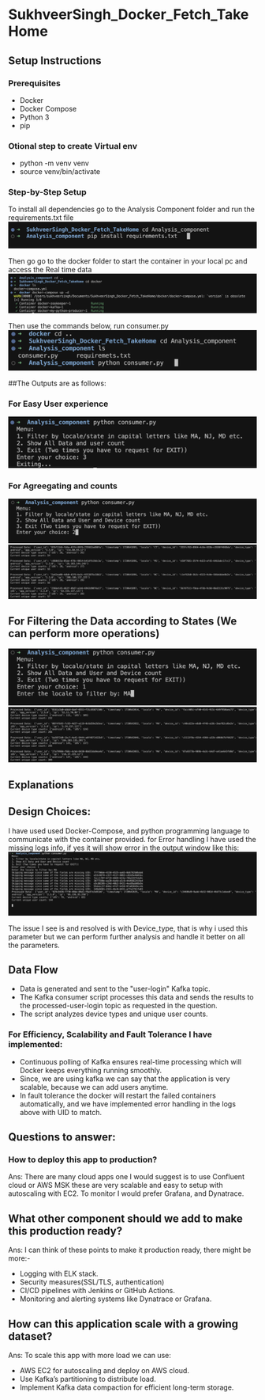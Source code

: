 # SukhveerSingh_Docker_Fetch_TakeHome

## Setup Instructions

### Prerequisites
- Docker
- Docker Compose
- Python 3
- pip
### Otional step to create Virtual env 
- python -m venv venv
- source venv/bin/activate 

### Step-by-Step Setup
To install all dependencies go to the Analysis Component folder and run the requirements.txt file
![Outputs_Terminal](Outputs_Terminal/1.png)

Then go go to the docker folder to start the container in your local pc and access the Real time data
![Outputs_Terminal](Outputs_Terminal/2.png)

Then use the commands below, run consumer.py 
![Outputs_Terminal](Outputs_Terminal/3.png)


##The Outputs are as follows: 
### For Easy User experience
![Outputs_Terminal](Outputs_Terminal/6.png)
### For Agreegating and counts
![Outputs_Terminal](Outputs_Terminal/4.png)
![Outputs_Terminal](Outputs_Terminal/5.png)

## For Filtering the Data according to States (We can perform more operations)
![Outputs_Terminal](Outputs_Terminal/7.png)
![Outputs_Terminal](Outputs_Terminal/8.png)


## Explanations
## Design Choices:
I have used used Docker-Compose, and python programming language to communicate with the container provided.
for Error handling I have used the missing logs info, if yes it will show error in the output window like this: 
![Outputs_Terminal](Outputs_Terminal/9.png)

The issue I see is and resolved is with Device_type, that is why i used this parameter but we can perform further analysis and handle it better on all the parameters.

## Data Flow
- Data is generated and sent to the "user-login" Kafka topic.
- The Kafka consumer script processes this data and sends the results to the processed-user-login topic as requested in the question.
- The script analyzes device types and unique user counts.

### For Efficiency, Scalability and Fault Tolerance I have implemented:
- Continuous polling of Kafka ensures real-time processing which will Docker keeps everything running smoothly.
- Since, we are using kafka we can say that the application is very scalable, because we can add users anytime. 
- In fault tolerance the docker will restart the failed containers automatically, and we have implemented error handling in the logs above with UID to match. 

## Questions to answer: 
### How to deploy this app to production?
Ans: There are many cloud apps one I would suggest is to use Confluent cloud or AWS MSK these are very scalable and easy to setup with autoscaling with EC2.
To monitor I would prefer Grafana, and Dynatrace. 

## What other component should we add to make this production ready?
Ans: I can think of these points to make it production ready, there might be more:- 
- Logging with ELK stack.
- Security measures(SSL/TLS, authentication)
- CI/CD pipelines with Jenkins or GitHub Actions.
- Monitoring and alerting systems like Dynatrace or Grafana.

## How can this application scale with a growing dataset?
Ans: To scale this app with more load we can use:
- AWS EC2 for autoscaling and deploy on AWS cloud.
- Use Kafka’s partitioning to distribute load.
- Implement Kafka data compaction for efficient long-term storage.

























